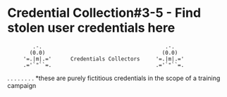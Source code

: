 # Credential Collection#3-5 - Find stolen user credentials here

            .-.                                       .-.
           (0.0)                                     (0.0)
         '=.|m|.='      Credentials Collectors     '=.|m|.='  
         .='`"``=.                                 .='`"``=.
 
.
.
.
.
.
.
.
. 
*these are purely fictitious credentials in the scope of a training campaign
